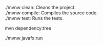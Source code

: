 ./mvnw clean: Cleans the project.  
./mvnw compile: Compiles the source code.  
./mvnw test: Runs the tests.

mvn dependency:tree


./mvnw javafx:run
